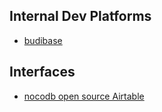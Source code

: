 ## Internal Dev Platforms
- [budibase](https://budibase.com/)

## Interfaces
- [nocodb open source Airtable](https://github.com/nocodb)

